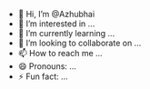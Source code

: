 - 👋 Hi, I’m @Azhubhai
- 👀 I’m interested in ...
- 🌱 I’m currently learning ...
- 💞️ I’m looking to collaborate on ...
- 📫 How to reach me ...
- 😄 Pronouns: ...
- ⚡ Fun fact: ...

<!---
Azhubhai/Azhubhai is a ✨ special ✨ repository because its `README.md` (this file) appears on your GitHub profile.
You can click the Preview link to take a look at your changes.
--->
